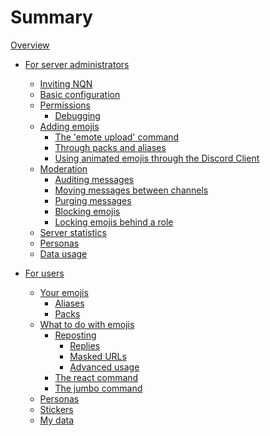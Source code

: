 # Summary

[Overview](./overview.md)


- [For server administrators]()
  - [Inviting NQN](guild/inviting.md)
  - [Basic configuration](guild/settings.md)
  - [Permissions]()
    - [Debugging]()
  - [Adding emojis]()
    - [The 'emote upload' command]()
    - [Through packs and aliases]()
    - [Using animated emojis through the Discord Client]()
  - [Moderation]()
    - [Auditing messages]()
    - [Moving messages between channels]()
    - [Purging messages]()
    - [Blocking emojis]()
    - [Locking emojis behind a role]()
  - [Server statistics]()
  - [Personas]()
  - [Data usage]()

- [For users]()
  - [Your emojis](users/your_emojis.md)
    - [Aliases](users/aliases.md)
    - [Packs]()
  - [What to do with emojis]()
    - [Reposting]()
      - [Replies]()
      - [Masked URLs]()
      - [Advanced usage]()
    - [The react command]()
    - [The jumbo command]()
  - [Personas]()
  - [Stickers]()
  - [My data]()